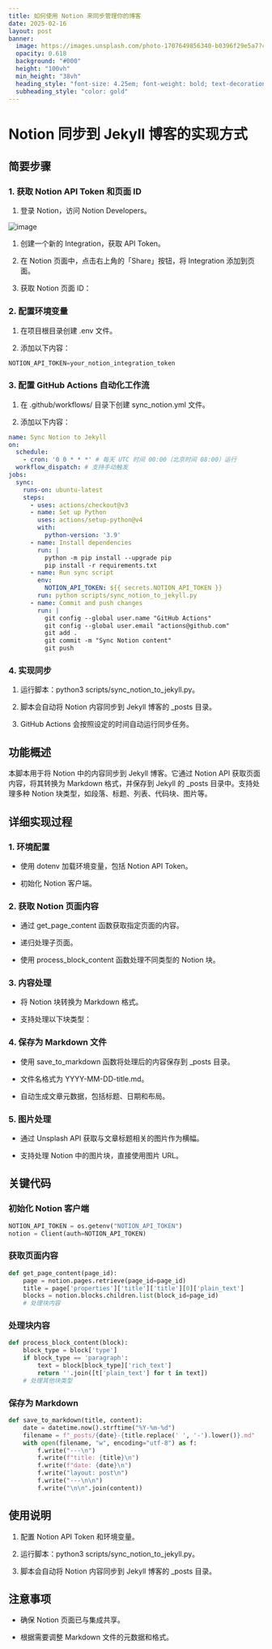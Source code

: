 ```yaml
---
title: 如何使用 Notion 来同步管理你的博客
date: 2025-02-16
layout: post
banner:
  image: https://images.unsplash.com/photo-1707649856340-b0396f29e5a7?crop=entropy&cs=tinysrgb&fit=max&fm=jpg&ixid=M3w2OTIwMzJ8MHwxfHJhbmRvbXx8fHx8fHx8fDE3Mzk2NzQzODZ8&ixlib=rb-4.0.3&q=80&w=1080
  opacity: 0.618
  background: "#000"
  height: "100vh"
  min_height: "38vh"
  heading_style: "font-size: 4.25em; font-weight: bold; text-decoration: underline"
  subheading_style: "color: gold"
---
```


# Notion 同步到 Jekyll 博客的实现方式

## 简要步骤

### 1. 获取 Notion API Token 和页面 ID

1. 登录 Notion，访问 Notion Developers。

![image](https://prod-files-secure.s3.us-west-2.amazonaws.com/a7a0cc5a-89b9-4cda-8686-1fba0ca52f40/d19c1afe-dea5-4312-9333-786b0ba83054/image.png?X-Amz-Algorithm=AWS4-HMAC-SHA256&X-Amz-Content-Sha256=UNSIGNED-PAYLOAD&X-Amz-Credential=ASIAZI2LB46646DQQBPR%2F20250216%2Fus-west-2%2Fs3%2Faws4_request&X-Amz-Date=20250216T025306Z&X-Amz-Expires=3600&X-Amz-Security-Token=IQoJb3JpZ2luX2VjECkaCXVzLXdlc3QtMiJGMEQCICxHJSTndZpKaksSU%2FWuZhOeTtiEZhWDhEhEZWkcCgyvAiA%2B5we5PlqR0Fmq09lut%2B4lnRfuZFKls%2BpAG5%2BqAH%2FHGSr%2FAwhSEAAaDDYzNzQyMzE4MzgwNSIMqkt7EVjXActNNPgEKtwDu%2BpFbVSYl%2FkpL3LZHGXqwdKIdbw2luDu0yZoKNDHEdHCrBEntRqdLDcEmLkUHW5D1II2040It1zO%2BCeRz8FugAeTZQoe2rxxCJavoS6jA2oZSbidxzW2ELEa1o%2FxoLzdHm%2BPkuGhA5mWzv0KGqqc83hFB%2BjynUjckwccOm%2FFC4KrR5aKKMX1apoFdMPd8p2rVp%2BXi0wB1bSk3yM9h0lmHOHsT20iIwzoJOgxEjIL1a9do4pNFvU1Nf2PLJryxiLo8W%2BmID4l1W2%2FjU%2BGofhigcaeTBbvrDqrqyzlfRTJhGtTybD7vDEbq8Lf9y%2F%2Fu%2BtKr%2B4VCDfn%2BWCXx9wRRJ8xKQbDldtgQhRNiab%2FgbPaWUxa3wX4GiLvRPZuFwkkEPr883PNP5udbl8q5Vr904zmUyWGI0NeYbYjMnXO5sWCLzo2itK78CXi87MXwCxmIsolLvBuRPRI%2FJvnwWikdEHtinHFYQtDSDTe00gcrmjTTBeV9jTrgYVOcwBeaPhUW%2FVQkRAVsjW%2B1i6GOrRkMnga%2Bdbk0js%2FzO9EBnJV5FRm1ntem9Lj3KB5fqeUZqWXMu7hORG7H2r8P3l3qTApiMyBDHMygwTlmwJzJvfUel7%2FwR2G1xCq4qTtKxhjb%2BEw5uXEvQY6pgFvx0oPzblP1aSMyXL788HEasnzk4Zfr0%2Fhdjoh8x2CA1T0oUua%2FiaO9KCgr212x3izmI5lvF2rakUb18K0fLJ3X4GZCaARBV%2FC3WnKVXvmDMp5fOuXpaaLUJ02i0CoUqdB7MTgZ4n6T19fNymZEY9XI36q0oR5Pcddso6hmh8TuEk%2BvrqLuFXomSe4iinxEnSTr6h6iNOn3qhfRm81pWtukQBstDrw&X-Amz-Signature=4b18fcce8c578dbbf47cde03fae1fbda29304a2ff01ff5f49300c02c3f7af30b&X-Amz-SignedHeaders=host&x-id=GetObject)

1. 创建一个新的 Integration，获取 API Token。

1. 在 Notion 页面中，点击右上角的「Share」按钮，将 Integration 添加到页面。

1. 获取 Notion 页面 ID：


### 2. 配置环境变量

1. 在项目根目录创建 .env 文件。

1. 添加以下内容：

```javascript
NOTION_API_TOKEN=your_notion_integration_token
```

### 3. 配置 GitHub Actions 自动化工作流

1. 在 .github/workflows/ 目录下创建 sync_notion.yml 文件。

1. 添加以下内容：

```yaml
name: Sync Notion to Jekyll
on:
  schedule:
    - cron: '0 0 * * *' # 每天 UTC 时间 00:00（北京时间 08:00）运行
  workflow_dispatch: # 支持手动触发
jobs:
  sync:
    runs-on: ubuntu-latest
    steps:
      - uses: actions/checkout@v3
      - name: Set up Python
        uses: actions/setup-python@v4
        with:
          python-version: '3.9'
      - name: Install dependencies
        run: |
          python -m pip install --upgrade pip
          pip install -r requirements.txt
      - name: Run sync script
        env:
          NOTION_API_TOKEN: ${{ secrets.NOTION_API_TOKEN }}
        run: python scripts/sync_notion_to_jekyll.py
      - name: Commit and push changes
        run: |
          git config --global user.name "GitHub Actions"
          git config --global user.email "actions@github.com"
          git add .
          git commit -m "Sync Notion content"
          git push
```

### 4. 实现同步

1. 运行脚本：python3 scripts/sync_notion_to_jekyll.py。

1. 脚本会自动将 Notion 内容同步到 Jekyll 博客的 _posts 目录。

1. GitHub Actions 会按照设定的时间自动运行同步任务。

## 功能概述

本脚本用于将 Notion 中的内容同步到 Jekyll 博客。它通过 Notion API 获取页面内容，将其转换为 Markdown 格式，并保存到 Jekyll 的 _posts 目录中。支持处理多种 Notion 块类型，如段落、标题、列表、代码块、图片等。

## 详细实现过程

### 1. 环境配置

- 使用 dotenv 加载环境变量，包括 Notion API Token。

- 初始化 Notion 客户端。

### 2. 获取 Notion 页面内容

- 通过 get_page_content 函数获取指定页面的内容。

- 递归处理子页面。

- 使用 process_block_content 函数处理不同类型的 Notion 块。

### 3. 内容处理

- 将 Notion 块转换为 Markdown 格式。

- 支持处理以下块类型：


### 4. 保存为 Markdown 文件

- 使用 save_to_markdown 函数将处理后的内容保存到 _posts 目录。

- 文件名格式为 YYYY-MM-DD-title.md。

- 自动生成文章元数据，包括标题、日期和布局。

### 5. 图片处理

- 通过 Unsplash API 获取与文章标题相关的图片作为横幅。

- 支持处理 Notion 中的图片块，直接使用图片 URL。

## 关键代码

### 初始化 Notion 客户端

```python
NOTION_API_TOKEN = os.getenv("NOTION_API_TOKEN")
notion = Client(auth=NOTION_API_TOKEN)
```

### 获取页面内容

```python
def get_page_content(page_id):
    page = notion.pages.retrieve(page_id=page_id)
    title = page['properties']['title']['title'][0]['plain_text']
    blocks = notion.blocks.children.list(block_id=page_id)
    # 处理块内容
```

### 处理块内容

```python
def process_block_content(block):
    block_type = block['type']
    if block_type == 'paragraph':
        text = block[block_type]['rich_text']
        return ''.join([t['plain_text'] for t in text])
    # 处理其他块类型
```

### 保存为 Markdown

```python
def save_to_markdown(title, content):
    date = datetime.now().strftime("%Y-%m-%d")
    filename = f"_posts/{date}-{title.replace(' ', '-').lower()}.md"
    with open(filename, "w", encoding="utf-8") as f:
        f.write("---\n")
        f.write(f"title: {title}\n")
        f.write(f"date: {date}\n")
        f.write("layout: post\n")
        f.write("---\n\n")
        f.write("\n\n".join(content))
```

## 使用说明

1. 配置 Notion API Token 和环境变量。

1. 运行脚本：python3 scripts/sync_notion_to_jekyll.py。

1. 脚本会自动将 Notion 内容同步到 Jekyll 博客的 _posts 目录。

## 注意事项

- 确保 Notion 页面已与集成共享。

- 根据需要调整 Markdown 文件的元数据和格式。